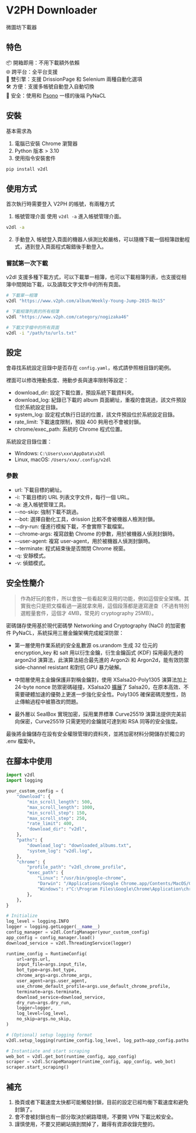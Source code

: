 # V2PH Downloader
微圖坊下載器

## 特色
📦 開箱即用：不用下載額外依賴   
🌐 跨平台：全平台支援    
🔄 雙引擎：支援 DrissionPage 和 Selenium 兩種自動化選項   
🛠️ 方便：支援多帳號自動登入自動切換   
🔑 安全：使用和 [Psono](https://psono.com/zh-Hant/security) 一樣的後端 PyNaCL 


## 安裝
基本需求為

1. 電腦已安裝 Chrome 瀏覽器
2. Python 版本 > 3.10
3. 使用指令安裝套件

```sh
pip install v2dl
```

## 使用方式
首次執行時需要登入 V2PH 的帳號，有兩種方式

1. 帳號管理介面
使用 `v2dl -a` 進入帳號管理介面。
```sh
v2dl -a
```

2. 手動登入
帳號登入頁面的機器人偵測比較嚴格，可以隨機下載一個相簿啟動程式，遇到登入頁面程式報錯後手動登入。


### 嘗試第一次下載
v2dl 支援多種下載方式，可以下載單一相簿，也可以下載相簿列表，也支援從相簿中間開始下載，以及讀取文字文件中的所有頁面。

```sh
# 下載單一相簿
v2dl "https://www.v2ph.com/album/Weekly-Young-Jump-2015-No15"

# 下載相簿列表的所有相簿
v2dl "https://www.v2ph.com/category/nogizaka46"

# 下載文字檔中的所有頁面
v2dl -i "/path/to/urls.txt"
```

## 設定
會尋找系統設定目錄中是否存在 `config.yaml`，格式請參照根目錄的範例。

裡面可以修改捲動長度、捲動步長與速率限制等設定：

- download_dir: 設定下載位置，預設系統下載資料夾。
- download_log: 紀錄已下載的 album 頁面網址，重複的會跳過，該文件預設位於系統設定目錄。
- system_log: 設定程式執行日誌的位置，該文件預設位於系統設定目錄。
- rate_limit: 下載速度限制，預設 400 夠用也不會被封鎖。
- chrome/exec_path: 系統的 Chrome 程式位置。

系統設定目錄位置：
- Windows: `C:\Users\xxx\AppData\v2dl`
- Linux, macOS: `/Users/xxx/.config/v2dl`

### 參數
- url: 下載目標的網址。
- -i: 下載目標的 URL 列表文字文件，每行一個 URL。
- -a: 進入帳號管理工具。
- --no-skip: 強制下載不跳過。
- --bot: 選擇自動化工具，drission 比較不會被機器人檢測封鎖。
- --dry-run: 僅進行模擬下載，不會實際下載檔案。
- --chrome-args: 複寫啟動 Chrome 的參數，用於被機器人偵測封鎖時。
- --user-agent: 複寫 user-agent，用於被機器人偵測封鎖時。
- --terminate: 程式結束後是否關閉 Chrome 視窗。
- -q: 安靜模式。
- -v: 偵錯模式。

## 安全性簡介

> 作為好玩的套件，所以會放一些看起來沒用的功能，例如這個安全架構。其實我也只是把文檔看過一遍就拿來用，這個段落都是邊寫邊查（不過有特別選輕量套件，這個才 4MB，常見的 cryptography 25MB）。

密碼儲存使用基於現代密碼學 Networking and Cryptography (NaCl) 的加密套件 PyNaCL，系統採用三層金鑰架構完成縱深防禦：

- 第一層使用作業系統的安全亂數源 os.urandom 生成 32 位元的 encryption_key 和 salt 用以衍生金鑰，衍生金鑰函式 (KDF) 採用最先進的 argon2id 演算法，此演算法結合最先進的 Argon2i 和 Argon2d，能有效防禦 side-channel resistant 和對抗 GPU 暴力破解。

- 中間層使用主金鑰保護非對稱金鑰對，使用 XSalsa20-Poly1305 演算法加上 24-byte nonce 防禦密碼碰撞，XSalsa20 [擴展](https://meebox.io/docs/guide/encryption.html)了 Salsa20，在原本高效、不需要硬體加速的優勢上更進一步強化安全性。Poly1305 確保密碼完整性，防止傳輸過程中被篡改的問題。

- 最外層以 SealBox 實現加密，採用業界標準 Curve25519 演算法提供完美前向保密，Curve25519 只需更短的金鑰就可達到和 RSA 同等的安全強度。

最後將金鑰儲存在設有安全權限管理的資料夾，並將加密材料分開儲存於獨立的 .env 檔案中。

## 在腳本中使用

```py
import v2dl
import logging

your_custom_config = {
    "download": {
        "min_scroll_length": 500,
        "max_scroll_length": 1000,
        "min_scroll_step": 150,
        "max_scroll_step": 250,
        "rate_limit": 400,
        "download_dir": "v2dl",
    },
    "paths": {
        "download_log": "downloaded_albums.txt",
        "system_log": "v2dl.log",
    },
    "chrome": {
        "profile_path": "v2dl_chrome_profile",
        "exec_path": {
            "Linux": "/usr/bin/google-chrome",
            "Darwin": "/Applications/Google Chrome.app/Contents/MacOS/Google Chrome",
            "Windows": r"C:\Program Files\Google\Chrome\Application\chrome.exe",
        },
    },
}

# Initialize
log_level = logging.INFO
logger = logging.getLogger(__name__)
config_manager = v2dl.ConfigManager(your_custom_config)
app_config = config_manager.load()
download_service = v2dl.ThreadingService(logger)

runtime_config = RuntimeConfig(
    url=args.url,
    input_file=args.input_file,
    bot_type=args.bot_type,
    chrome_args=args.chrome_args,
    user_agent=args.user_agent,
    use_chrome_default_profile=args.use_default_chrome_profile,
    terminate=args.terminate,
    download_service=download_service,
    dry_run=args.dry_run,
    logger=logger,
    log_level=log_level,
    no_skip=args.no_skip,
)

# (Optional) setup logging format
v2dl.setup_logging(runtime_config.log_level, log_path=app_config.paths.system_log)

# Instantiate and start scraping
web_bot = v2dl.get_bot(runtime_config, app_config)
scraper = v2dl.ScrapeManager(runtime_config, app_config, web_bot)
scraper.start_scraping()
```

## 補充
1. 換頁或者下載速度太快都可能觸發封鎖，目前的設定已經均衡下載速度和避免封鎖了。
2. 會不會被封鎖也有一部分取決於網路環境，不要開 VPN 下載比較安全。
3. 謹慎使用，不要又把網站搞到關掉了，難得有資源收錄完整的。
